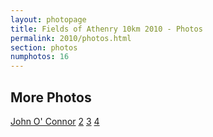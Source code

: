 ```yaml
---
layout: photopage
title: Fields of Athenry 10km 2010 - Photos
permalink: 2010/photos.html
section: photos
numphotos: 16
---
```

## More Photos
[John O' Connor](http://www.flickr.com/photos/edenhill77/sets/72157625752701444/) [2](http://www.flickr.com/photos/edenhill77/sets/72157625655397327/) [3](http://www.flickr.com/photos/edenhill77/sets/72157625810931240/) [4](http://www.flickr.com/photos/edenhill77/sets/72157625856605678/)
